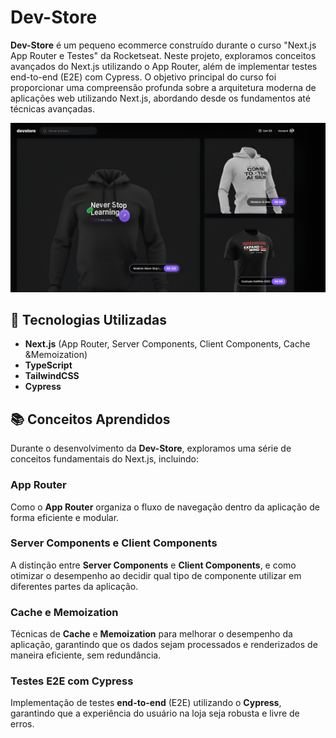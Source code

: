 # Dev-Store

**Dev-Store** é um pequeno ecommerce construído durante o curso "Next.js App Router e Testes" da Rocketseat. Neste projeto, exploramos conceitos avançados do Next.js utilizando o App Router, além de implementar testes end-to-end (E2E) com Cypress. O objetivo principal do curso foi proporcionar uma compreensão profunda sobre a arquitetura moderna de aplicações web utilizando Next.js, abordando desde os fundamentos até técnicas avançadas.

<div align="center">

  ![preview img](/dev-store.PNG)

</div>

## 🚀 Tecnologias Utilizadas

- **Next.js** (App Router, Server Components, Client Components, Cache &Memoization)
- **TypeScript**
- **TailwindCSS**
- **Cypress** 

## 📚 Conceitos Aprendidos

Durante o desenvolvimento da **Dev-Store**, exploramos uma série de conceitos fundamentais do Next.js, incluindo:

### App Router
Como o **App Router** organiza o fluxo de navegação dentro da aplicação de forma eficiente e modular.

### Server Components e Client Components
A distinção entre **Server Components** e **Client Components**, e como otimizar o desempenho ao decidir qual tipo de componente utilizar em diferentes partes da aplicação.

### Cache e Memoization
Técnicas de **Cache** e **Memoization** para melhorar o desempenho da aplicação, garantindo que os dados sejam processados e renderizados de maneira eficiente, sem redundância.

### Testes E2E com Cypress
Implementação de testes **end-to-end** (E2E) utilizando o **Cypress**, garantindo que a experiência do usuário na loja seja robusta e livre de erros.



